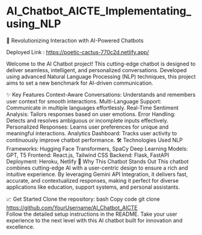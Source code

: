 # AI_Chatbot_AICTE_Implementating_using_NLP

🚀 Revolutionizing Interaction with AI-Powered Chatbots

Deployed Link : https://poetic-cactus-770c2d.netlify.app/

Welcome to the AI Chatbot project! This cutting-edge chatbot is designed to deliver seamless, intelligent, and personalized conversations. Developed using advanced Natural Language Processing (NLP) techniques, this project aims to set a new benchmark for AI-driven communication.

✨ Key Features
Context-Aware Conversations: Understands and remembers user context for smooth interactions.
Multi-Language Support: Communicate in multiple languages effortlessly.
Real-Time Sentiment Analysis: Tailors responses based on user emotions.
Error Handling: Detects and resolves ambiguous or incomplete inputs effectively.
Personalized Responses: Learns user preferences for unique and meaningful interactions.
Analytics Dashboard: Tracks user activity to continuously improve chatbot performance.
🛠️ Technologies Used
NLP Frameworks: Hugging Face Transformers, SpaCy
Deep Learning Models: GPT, T5
Frontend: React.js, Tailwind CSS
Backend: Flask, FastAPI
Deployment: Heroku, Netlify
🌟 Why This Chatbot Stands Out
This chatbot combines cutting-edge AI with a user-centric design to ensure a rich and intuitive experience. By leveraging Gemini API Integration, it delivers fast, accurate, and contextualized responses, making it perfect for diverse applications like education, support systems, and personal assistants.

📈 Get Started
Clone the repository:
bash
Copy code
git clone https://github.com/YourUsername/AI_Chatbot_AICTE  
Follow the detailed setup instructions in the README.
Take your user experience to the next level with this AI chatbot built for innovation and excellence.

